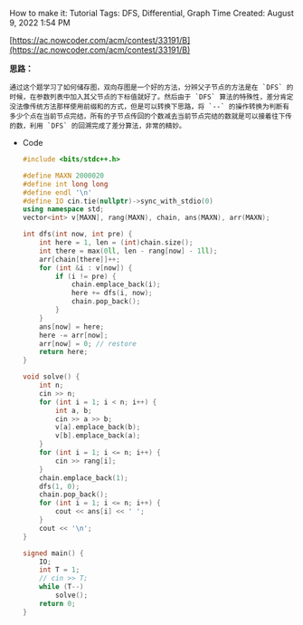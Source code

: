 How to make it: Tutorial
Tags: DFS, Differential, Graph
Time Created: August 9, 2022 1:54 PM

[https://ac.nowcoder.com/acm/contest/33191/B](https://ac.nowcoder.com/acm/contest/33191/B)

**思路：**

    通过这个题学习了如何储存图，双向存图是一个好的方法，分辨父子节点的方法是在 `DFS` 的时候，在参数列表中加入其父节点的下标值就好了。然后由于 `DFS` 算法的特殊性，差分肯定没法像传统方法那样使用前缀和的方式，但是可以转换下思路，将 `--` 的操作转换为判断有多少个点在当前节点完结，所有的子节点传回的个数减去当前节点完结的数就是可以接着往下传的数，利用 `DFS` 的回溯完成了差分算法，非常的精妙。

- Code
    
    ```cpp
    #include <bits/stdc++.h>
    
    #define MAXN 2000020
    #define int long long
    #define endl '\n'
    #define IO cin.tie(nullptr)->sync_with_stdio(0)
    using namespace std;
    vector<int> v[MAXN], rang(MAXN), chain, ans(MAXN), arr(MAXN);
    
    int dfs(int now, int pre) {
        int here = 1, len = (int)chain.size();
        int there = max(0ll, len - rang[now] - 1ll);
        arr[chain[there]]++;
        for (int &i : v[now]) {
            if (i != pre) {
                chain.emplace_back(i);
                here += dfs(i, now);
                chain.pop_back();
            }
        }
        ans[now] = here;
        here -= arr[now];
        arr[now] = 0; // restore
        return here;
    }
    
    void solve() {
        int n;
        cin >> n;
        for (int i = 1; i < n; i++) {
            int a, b;
            cin >> a >> b;
            v[a].emplace_back(b);
            v[b].emplace_back(a);
        }
        for (int i = 1; i <= n; i++) {
            cin >> rang[i];
        }
        chain.emplace_back(1);
        dfs(1, 0);
        chain.pop_back();
        for (int i = 1; i <= n; i++) {
            cout << ans[i] << ' ';
        }
        cout << '\n';
    }
    
    signed main() {
        IO;
        int T = 1;
        // cin >> T;
        while (T--)
            solve();
        return 0;
    }
    ```